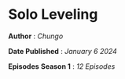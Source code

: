 # Solo Leveling
**Author** 
   : *Chungo*
   
**Date Published**
      : *January 6 2024*
      
**Episodes**
  **Season 1** 
      : *12 Episodes*
     
